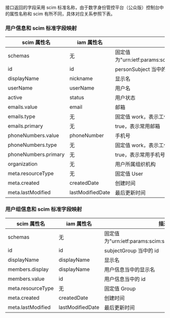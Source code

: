接口返回的字段采用 scim 标准名称，由于数字身份管控平台（公众版）控制台中的属性名称和 scim 有所不同，具体对应关系参照下表。

### 用户信息和 scim 标准字段映射

| scim 属性名          | iam 属性名       | 描述                                                |
| -------------------- | ---------------- | ---------------------------------------------------- |
| schemas              | 无               | 固定值为"urn:ietf:params:scim:schemas:core:2.0:User" |
| id                   | id               | personSubject 当中的 id                              |
| displayName          | nickname         | 显示名                                               |
| userName             | userName         | 用户名                                               |
| active               | status           | 用户状态                                             |
| emails.value         | email            | 邮箱                                                 |
| emails.type          | 无               | 固定值 work，表示工作邮箱                            |
| emails.primary       | 无               | true，表示常用邮箱                                   |
| phoneNumbers.value   | phoneNumber      | 手机号                                               |
| phoneNumbers.type    | 无               | 固定值 work，表示工作手机号                          |
| phoneNumbers.primary | 无               | true，表示常用手机号                                 |
| organization         | 无               | 用户所属组织机构                                     |
| meta.resourceType    | 无               | 固定值 User                                          |
| meta.created         | createdDate      | 创建时间                                             |
| meta.lastModified    | lastModifiedDate | 最后更新时间                                         |

### 用户组信息和 scim 标准字段映射
| scim 属性名       | iam 属性名       | 描述                                                  |
| ----------------- | ---------------- | ----------------------------------------------------- |
| schemas           | 无               | 固定值为"urn:ietf:params:scim:schemas:core:2.0:Group" |
| id                | id               | subjectGroup 当中的 id                                |
| displayName       | displayName      | 显示名                                                |
| members.display   | displayName      | 用户信息当中的显示名                                  |
| members.value     | id               | 用户信息当中的 id                                     |
| meta.resourceType | 无               | 固定值 Group                                          |
| meta.created      | createdDate      | 创建时间                                              |
| meta.lastModified | lastModifiedDate | 最后更新时间                                          |

